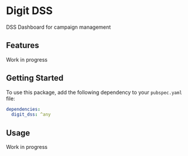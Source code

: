 # Digit DSS

DSS Dashboard for campaign management

## Features

Work in progress

## Getting Started

To use this package, add the following dependency to your `pubspec.yaml` file:

```yaml
dependencies:
  digit_dss: ^any
```

## Usage

Work in progress